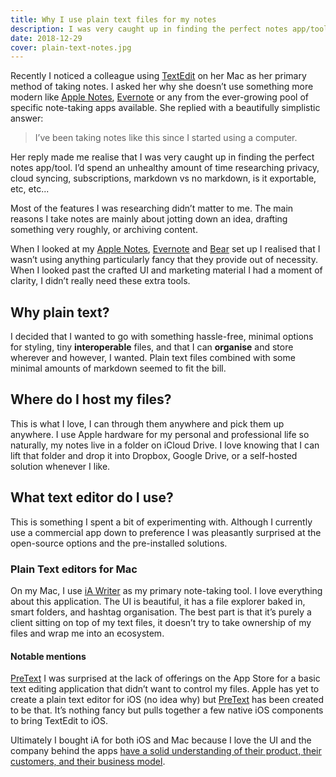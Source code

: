 ```yaml
---
title: Why I use plain text files for my notes
description: I was very caught up in finding the perfect notes app/tool and then I realised I didn't need it.
date: 2018-12-29
cover: plain-text-notes.jpg
---
```


Recently I noticed a colleague using [TextEdit](https://support.apple.com/en-gb/guide/textedit/welcome/mac) on her Mac as her primary method of taking notes. I asked her why she doesn’t use something more modern like [Apple Notes](https://support.apple.com/en-gb/guide/notes/welcome/mac), [Evernote](https://evernote.com/) or any from the ever-growing pool of specific note-taking apps available. She replied with a beautifully simplistic answer:

> I’ve been taking notes like this since I started using a computer.

Her reply made me realise that I was very caught up in finding the perfect notes app/tool. I’d spend an unhealthy amount of time researching privacy, cloud syncing, subscriptions, markdown vs no markdown, is it exportable, etc, etc...

Most of the features I was researching didn’t matter to me. The main reasons I take notes are mainly about jotting down an idea, drafting something very roughly, or archiving content.

When I looked at my [Apple Notes](https://support.apple.com/en-gb/HT205773), [Evernote](https://evernote.com/) and [Bear](http://bear.app) set up I realised that I wasn’t using anything particularly fancy that they provide out of necessity. When I looked past the crafted UI and marketing material I had a moment of clarity, I didn’t really need these extra tools.

## Why plain text?

I decided that I wanted to go with something hassle-free, minimal options for styling, tiny **interoperable** files, and that I can **organise** and store wherever and however, I wanted. Plain text files combined with some minimal amounts of markdown seemed to fit the bill.

## Where do I host my files?

This is what I love, I can through them anywhere and pick them up anywhere. I use Apple hardware for my personal and professional life so naturally, my notes live in a folder on iCloud Drive. I love knowing that I can lift that folder and drop it into Dropbox, Google Drive, or a self-hosted solution whenever I like.

## What text editor do I use?

This is something I spent a bit of experimenting with. Although I currently use a commercial app down to preference I was pleasantly surprised at the open-source options and the pre-installed solutions.

### Plain Text editors for Mac

On my Mac, I use [iA Writer](https://ia.net/writer) as my primary note-taking tool. I love everything about this application. The UI is beautiful, it has a file explorer baked in, smart folders, and hashtag organisation. The best part is that it’s purely a client sitting on top of my text files, it doesn’t try to take ownership of my files and wrap me into an ecosystem.

#### Notable mentions

[PreText](https://itunes.apple.com/au/app/pretext/id1347707000) I was surprised at the lack of offerings on the App Store for a basic text editing application that didn’t want to control my files. Apple has yet to create a plain text editor for iOS (no idea why) but [PreText](https://itunes.apple.com/au/app/pretext/id1347707000) has been created to be that. It’s nothing fancy but pulls together a few native iOS components to bring TextEdit to iOS.

Ultimately I bought iA for both iOS and Mac because I love the UI and the company behind the apps [have a solid understanding of their product, their customers, and their business model](https://ia.net/writer/blog/ia-writer-5-from-raw-to-cooked-to-sushi).
